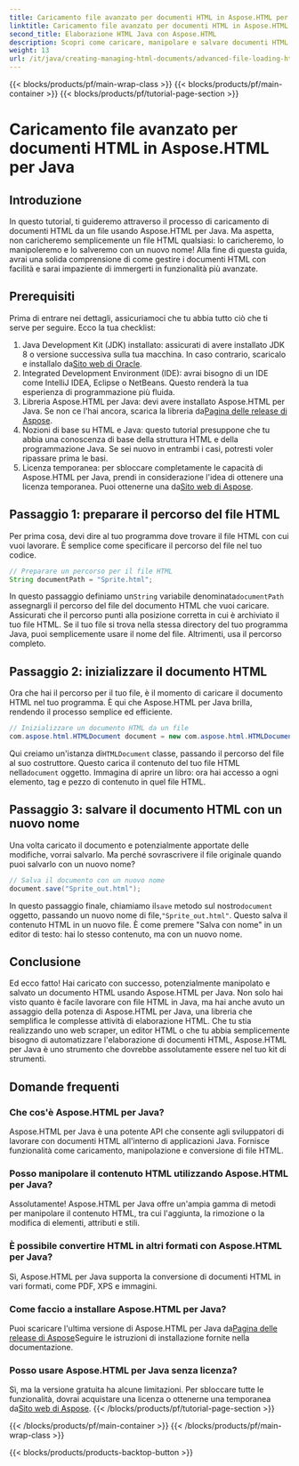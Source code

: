 ```yaml
---
title: Caricamento file avanzato per documenti HTML in Aspose.HTML per Java
linktitle: Caricamento file avanzato per documenti HTML in Aspose.HTML per Java
second_title: Elaborazione HTML Java con Aspose.HTML
description: Scopri come caricare, manipolare e salvare documenti HTML usando Aspose.HTML per Java in questa guida passo-passo. Sblocca l'elaborazione HTML avanzata nei tuoi progetti Java.
weight: 13
url: /it/java/creating-managing-html-documents/advanced-file-loading-html-documents/
---
```


{{< blocks/products/pf/main-wrap-class >}}
{{< blocks/products/pf/main-container >}}
{{< blocks/products/pf/tutorial-page-section >}}

# Caricamento file avanzato per documenti HTML in Aspose.HTML per Java

## Introduzione
In questo tutorial, ti guideremo attraverso il processo di caricamento di documenti HTML da un file usando Aspose.HTML per Java. Ma aspetta, non caricheremo semplicemente un file HTML qualsiasi: lo caricheremo, lo manipoleremo e lo salveremo con un nuovo nome! Alla fine di questa guida, avrai una solida comprensione di come gestire i documenti HTML con facilità e sarai impaziente di immergerti in funzionalità più avanzate.
## Prerequisiti
Prima di entrare nei dettagli, assicuriamoci che tu abbia tutto ciò che ti serve per seguire. Ecco la tua checklist:
1.  Java Development Kit (JDK) installato: assicurati di avere installato JDK 8 o versione successiva sulla tua macchina. In caso contrario, scaricalo e installalo da[Sito web di Oracle](https://www.oracle.com/java/technologies/javase-downloads.html).
2. Integrated Development Environment (IDE): avrai bisogno di un IDE come IntelliJ IDEA, Eclipse o NetBeans. Questo renderà la tua esperienza di programmazione più fluida.
3.  Libreria Aspose.HTML per Java: devi avere installato Aspose.HTML per Java. Se non ce l'hai ancora, scarica la libreria da[Pagina delle release di Aspose](https://releases.aspose.com/html/java/).
4. Nozioni di base su HTML e Java: questo tutorial presuppone che tu abbia una conoscenza di base della struttura HTML e della programmazione Java. Se sei nuovo in entrambi i casi, potresti voler ripassare prima le basi.
5.  Licenza temporanea: per sbloccare completamente le capacità di Aspose.HTML per Java, prendi in considerazione l'idea di ottenere una licenza temporanea. Puoi ottenerne una da[Sito web di Aspose](https://purchase.aspose.com/temporary-license/).

## Passaggio 1: preparare il percorso del file HTML
Per prima cosa, devi dire al tuo programma dove trovare il file HTML con cui vuoi lavorare. È semplice come specificare il percorso del file nel tuo codice.
```java
// Preparare un percorso per il file HTML
String documentPath = "Sprite.html";
```
 In questo passaggio definiamo un`String` variabile denominata`documentPath` assegnargli il percorso del file del documento HTML che vuoi caricare. Assicurati che il percorso punti alla posizione corretta in cui è archiviato il tuo file HTML. Se il tuo file si trova nella stessa directory del tuo programma Java, puoi semplicemente usare il nome del file. Altrimenti, usa il percorso completo.
## Passaggio 2: inizializzare il documento HTML
Ora che hai il percorso per il tuo file, è il momento di caricare il documento HTML nel tuo programma. È qui che Aspose.HTML per Java brilla, rendendo il processo semplice ed efficiente.
```java
// Inizializzare un documento HTML da un file
com.aspose.html.HTMLDocument document = new com.aspose.html.HTMLDocument(documentPath);
```
 Qui creiamo un'istanza di`HTMLDocument` classe, passando il percorso del file al suo costruttore. Questo carica il contenuto del tuo file HTML nella`document` oggetto. Immagina di aprire un libro: ora hai accesso a ogni elemento, tag e pezzo di contenuto in quel file HTML.
## Passaggio 3: salvare il documento HTML con un nuovo nome
Una volta caricato il documento e potenzialmente apportate delle modifiche, vorrai salvarlo. Ma perché sovrascrivere il file originale quando puoi salvarlo con un nuovo nome?
```java
// Salva il documento con un nuovo nome
document.save("Sprite_out.html");
```
 In questo passaggio finale, chiamiamo il`save` metodo sul nostro`document` oggetto, passando un nuovo nome di file,`"Sprite_out.html"`. Questo salva il contenuto HTML in un nuovo file. È come premere "Salva con nome" in un editor di testo: hai lo stesso contenuto, ma con un nuovo nome.
## Conclusione
Ed ecco fatto! Hai caricato con successo, potenzialmente manipolato e salvato un documento HTML usando Aspose.HTML per Java. Non solo hai visto quanto è facile lavorare con file HTML in Java, ma hai anche avuto un assaggio della potenza di Aspose.HTML per Java, una libreria che semplifica le complesse attività di elaborazione HTML.
Che tu stia realizzando uno web scraper, un editor HTML o che tu abbia semplicemente bisogno di automatizzare l'elaborazione di documenti HTML, Aspose.HTML per Java è uno strumento che dovrebbe assolutamente essere nel tuo kit di strumenti.
## Domande frequenti
### Che cos'è Aspose.HTML per Java?
Aspose.HTML per Java è una potente API che consente agli sviluppatori di lavorare con documenti HTML all'interno di applicazioni Java. Fornisce funzionalità come caricamento, manipolazione e conversione di file HTML.
### Posso manipolare il contenuto HTML utilizzando Aspose.HTML per Java?
Assolutamente! Aspose.HTML per Java offre un'ampia gamma di metodi per manipolare il contenuto HTML, tra cui l'aggiunta, la rimozione o la modifica di elementi, attributi e stili.
### È possibile convertire HTML in altri formati con Aspose.HTML per Java?
Sì, Aspose.HTML per Java supporta la conversione di documenti HTML in vari formati, come PDF, XPS e immagini.
### Come faccio a installare Aspose.HTML per Java?
 Puoi scaricare l'ultima versione di Aspose.HTML per Java da[Pagina delle release di Aspose](https://releases.aspose.com/html/java/)Seguire le istruzioni di installazione fornite nella documentazione.
### Posso usare Aspose.HTML per Java senza licenza?
 Sì, ma la versione gratuita ha alcune limitazioni. Per sbloccare tutte le funzionalità, dovrai acquistare una licenza o ottenerne una temporanea da[Sito web di Aspose](https://purchase.aspose.com/temporary-license/).
{{< /blocks/products/pf/tutorial-page-section >}}

{{< /blocks/products/pf/main-container >}}
{{< /blocks/products/pf/main-wrap-class >}}

{{< blocks/products/products-backtop-button >}}
